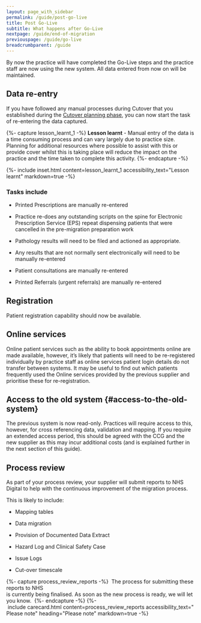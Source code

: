 ```yaml
---
layout: page_with_sidebar
permalink: /guide/post-go-live
title: Post Go-Live
subtitle: What happens after Go-Live
nextpage: /guide/end-of-migration
previouspage: /guide/go-live
breadcrumbparent: /guide
---
```


By now the practice will have completed the Go-Live steps and the practice staff are now using the new system. All data entered from now on will be maintained.


## Data re-entry

If you have followed any manual processes during Cutover that you established during the [Cutover planning phase](/prm-practice-migration/guide/planning-for-cut-over#appointments), you can now start the task of re-entering the data captured.


{%- capture lesson_learnt_1 -%}
__Lesson learnt__ - Manual entry of the data is a time consuming process and can vary largely due to practice size. Planning for additional resources where possible to assist with this or provide cover whilst this is taking place will reduce the impact on the practice and the time taken to complete this activity.
{%- endcapture -%}

{%- include inset.html content=lesson_learnt_1 accessibility_text="Lesson learnt" markdown=true -%}


### Tasks include
<!-- [GAP] once we reach maturity with any of the GP2GP solutions, these can be added here -->
* Printed Prescriptions are manually re-entered 

* Practice re-does any outstanding scripts on the spine for Electronic Prescription Service (EPS) repeat dispensing patients that were cancelled in the pre-migration preparation work

* Pathology results will need to be filed and actioned as appropriate.
<!-- [UPLIFT] updated description of pathology results according to user feedback -->
* Any results that are not normally sent electronically will need to be manually re-entered

* Patient consultations are manually re-entered

* Printed Referrals (urgent referrals) are manually re-entered 



## Registration

Patient registration capability should now be available.


## Online services

Online patient services such as the ability to book appointments online are made available, however, it’s likely that patients will need to be re-registered individually by practice staff as online services patient login details do not transfer between systems. It may be useful to find out which patients frequently used the Online services provided by the previous supplier and prioritise these for re-registration.


## Access to the old system {#access-to-the-old-system}

The previous system is now read-only. Practices will require access to this, however, for cross referencing data, validation and mapping. If you require an extended access period, this should be agreed with the CCG and the new supplier as this may incur additional costs (and is explained further in the next section of this guide).
<!-- [UPLIFT] Reworded this part and removed references to 45 days -->

## Process review

As part of your process review, your supplier will submit reports to NHS Digital to help with the continuous improvement of the migration process.

This is likely to include:

* Mapping tables

* Data migration

* Provision of Documented Data Extract

* Hazard Log and Clinical Safety Case

* Issue Logs

* Cut-over timescale

{%- capture process_review_reports -%} 
The process for submitting these reports to NHS is currently being finalised. As soon as the new process is ready, we will let you know. 
{%- endcapture -%}
{%- include carecard.html content=process_review_reports accessibility_text="Please note" heading="Please note" markdown=true -%}

